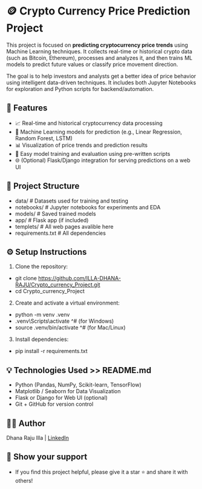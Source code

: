 # 🪙 Crypto Currency Price Prediction Project 

This project is focused on **predicting cryptocurrency price trends** using Machine Learning techniques.
It collects real-time or historical crypto data (such as Bitcoin, Ethereum), processes and analyzes it, 
and then trains ML models to predict future values or classify price movement direction. 

The goal is to help investors and analysts get a better idea of price behavior using intelligent data-driven techniques.
It includes both Jupyter Notebooks for exploration and Python scripts for backend/automation.


## 🚀 Features
- 📈 Real-time and historical cryptocurrency data processing
-  🤖 Machine Learning models for prediction (e.g., Linear Regression, Random Forest, LSTM)
-  📊 Visualization of price trends and prediction results
-  🧠 Easy model training and evaluation using pre-written scripts
-  🌐 (Optional) Flask/Django integration for serving predictions on a web UI

## 📁 Project Structure
- data/                # Datasets used for training and testing
- notebooks/           # Jupyter notebooks for experiments and EDA 
- models/              # Saved trained models
- app/                 # Flask app (if included)
- templets/            # All web pages avalible here
- requirements.txt     # All dependencies


## ⚙️ Setup Instructions
1. Clone the repository: 

- git clone https://github.com/ILLA-DHANA-RAJU/Crypto_currency_Project.git
- cd Crypto_currency_Project

2. Create and activate a virtual environment:
   
- python -m venv .venv 
- .venv\Scripts\activate   ^# (for Windows) 
- source .venv/bin/activate ^# (for Mac/Linux) 

3. Install dependencies:
   
- pip install -r requirements.txt


## 💡 Technologies Used >> README.md
- Python (Pandas, NumPy, Scikit-learn, TensorFlow) 
- Matplotlib / Seaborn for Data Visualization
- Flask or Django for Web UI (optional)
- Git + GitHub for version control


## 👨‍💻 Author 
Dhana Raju Illa  |  [LinkedIn](http://www.linkedin.com/in/dhana-raju-illa-8906842a8)


## 🌟 Show your support
- If you find this project helpful, please give it a star ⭐ and share it with others!
